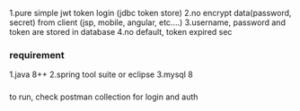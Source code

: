 1.pure simple jwt token login (jdbc token store)
2.no encrypt data(password, secret) from client (jsp, mobile, angular, etc....)
3.username, password and token are stored in database
4.no default, token expired sec 


### requirement 
1.java 8++
2.spring tool suite or eclipse
3.mysql 8

### 
to run, check postman collection for login and auth
 

 
